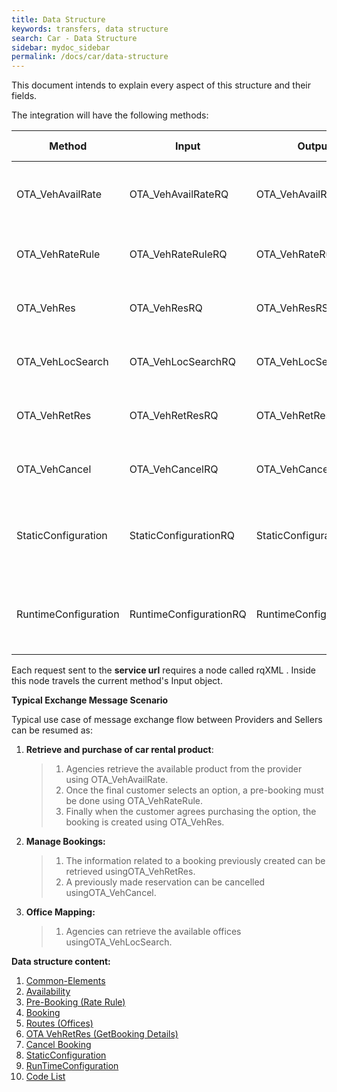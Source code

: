 ```yaml
---
title: Data Structure
keywords: transfers, data structure
search: Car - Data Structure
sidebar: mydoc_sidebar
permalink: /docs/car/data-structure
---
```


This document intends to explain every aspect of this structure and
their fields.

The integration will have the following methods:



| **Method**		| **Input**		| **Output**		| **Required**	| **Description Endpoint**	|
| --------------------- | --------------------- | --------------------- | ------------- | ----------------------------- |
| OTA_VehAvailRate	| OTA_VehAvailRateRQ	| OTA_VehAvailRateRS	| Yes 		| Makes a availability call Car Booking Endpoint. |
| OTA_VehRateRule	| OTA_VehRateRuleRQ	| OTA_VehRateRuleRS 	| Yes		| Makes a pre-booking Car Booking Endpoint |
| OTA_VehRes		| OTA_VehResRQ		| OTA_VehResRS		| Yes		| Makes a booking Car Booking Endpoint |
| OTA_VehLocSearch	| OTA_VehLocSearchRQ	| OTA_VehLocSearchRS 	| Yes		| Gets a static offices list Car Batch Endpoint |
| OTA_VehRetRes		| OTA_VehRetResRQ	| OTA_VehRetResRS	| No	 	| Gets booking details Car Booking Endpoint |
| OTA_VehCancel		| OTA_VehCancelRQ	| OTA_VehCancelRS	| No	 	| Cancels a booking Car Booking Endpoint |
| StaticConfiguration	| StaticConfigurationRQ	| StaticConfigurationRS	| Yes	 	| Returns the information related to the configuration of the provider. |
| RuntimeConfiguration	| RuntimeConfigurationRQ|RuntimeConfigurationRS	| Yes		| Returns information related to the behaviour of the integration. |



Each request sent to the **service url** requires a node called rqXML .
Inside this node travels the current method's Input object.



**Typical Exchange Message Scenario**

Typical use case of message exchange flow between Providers and Sellers
can be resumed as:



1.  **Retrieve and purchase of car rental product**:

    > 1.  Agencies retrieve the available product from the provider
    >     using OTA_VehAvailRate.
    > 2.  Once the final customer selects an option, a pre-booking must
    >     be done using OTA_VehRateRule.
    > 3.  Finally when the customer agrees purchasing the option, the
    >     booking is created using OTA_VehRes.

2.  **Manage Bookings:**

    > 1.  The information related to a booking previously created can be
    >     retrieved usingOTA_VehRetRes.
    > 2.  A previously made reservation can be cancelled
    >     usingOTA_VehCancel.

3.  **Office Mapping:**

    > 1.  Agencies can retrieve the available offices
    >     usingOTA_VehLocSearch.



**Data structure content:**

1. [Common-Elements](/docs/car/DSF/common-elements)
2. [Availability](/docs/car/DSF/avail)
3. [Pre-Booking (Rate Rule)](/docs/car/DSF/rate-rule)
4. [Booking](/docs/activities/DSF/reservation)
5. [Routes (Offices)](/docs/car/DSF/routes)
6. [OTA VehRetRes (GetBooking Details)](/docs/car/DSF/valuation)
7. [Cancel Booking](/docs/car/DSF/cancel)
8. [StaticConfiguration](/docs/car/DSF/static-configuration)
9. [RunTimeConfiguration](/docs/car/DSF/runtimeconfiguration)
10. [Code List](/docs/car/DSF/code-lists)

